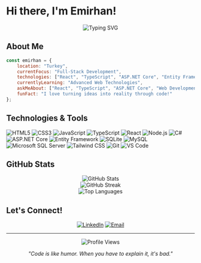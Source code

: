 # Hi there, I'm Emirhan!

<div align="center">
  <img src="https://readme-typing-svg.herokuapp.com?font=Fira+Code&pause=1000&color=2E9EF7&center=true&vCenter=true&width=435&lines=Full-Stack+Developer;React+%26+.NET+Enthusiast;Always+Learning+New+Things" alt="Typing SVG" />
</div>

## About Me

```javascript
const emirhan = {
    location: "Turkey",
    currentFocus: "Full-Stack Development",
    technologies: ["React", "TypeScript", "ASP.NET Core", "Entity Framework"],
    currentlyLearning: "Advanced Web Technologies",
    askMeAbout: ["React", "TypeScript", "ASP.NET Core", "Web Development"],
    funFact: "I love turning ideas into reality through code!"
};
```

## Technologies & Tools

![HTML5](https://img.shields.io/badge/HTML5-E34F26?style=for-the-badge&logo=html5&logoColor=white)
![CSS3](https://img.shields.io/badge/CSS3-1572B6?style=for-the-badge&logo=css3&logoColor=white)
![JavaScript](https://img.shields.io/badge/JavaScript-F7DF1E?style=for-the-badge&logo=javascript&logoColor=black)
![TypeScript](https://img.shields.io/badge/TypeScript-007ACC?style=for-the-badge&logo=typescript&logoColor=white)
![React](https://img.shields.io/badge/React-20232A?style=for-the-badge&logo=react&logoColor=61DAFB)
![Node.js](https://img.shields.io/badge/Node.js-43853D?style=for-the-badge&logo=node.js&logoColor=white)
![C#](https://img.shields.io/badge/C%23-239120?style=for-the-badge&logo=c-sharp&logoColor=white)
![ASP.NET Core](https://img.shields.io/badge/ASP.NET%20Core-512BD4?style=for-the-badge&logo=.net&logoColor=white)
![Entity Framework](https://img.shields.io/badge/Entity%20Framework-512BD4?style=for-the-badge&logo=.net&logoColor=white)
![SQLite](https://img.shields.io/badge/SQLite-07405E?style=for-the-badge&logo=sqlite&logoColor=white)
![MySQL](https://img.shields.io/badge/MySQL-00000F?style=for-the-badge&logo=mysql&logoColor=white)
![Microsoft SQL Server](https://img.shields.io/badge/Microsoft%20SQL%20Server-CC2927?style=for-the-badge&logo=microsoft%20sql%20server&logoColor=white)
![Tailwind CSS](https://img.shields.io/badge/Tailwind_CSS-38B2AC?style=for-the-badge&logo=tailwind-css&logoColor=white)
![Git](https://img.shields.io/badge/Git-F05032?style=for-the-badge&logo=git&logoColor=white)
![VS Code](https://img.shields.io/badge/VS%20Code-007ACC?style=for-the-badge&logo=visual%20studio%20code&logoColor=white)

## GitHub Stats

<div align="center">
  <img src="https://github-readme-stats.vercel.app/api?username=emirkalkan12&theme=tokyonight&hide_border=false&include_all_commits=true&count_private=true" alt="GitHub Stats" />
</div>

<div align="center">
  <img src="https://github-readme-streak-stats.herokuapp.com/?user=emirkalkan12&theme=tokyonight&hide_border=false" alt="GitHub Streak" />
</div>

<div align="center">
  <img src="https://github-readme-stats.vercel.app/api/top-langs/?username=emirkalkan12&theme=tokyonight&hide_border=false&include_all_commits=true&count_private=true&layout=compact" alt="Top Languages" />
</div>

## Let's Connect!

<div align="center">
  
[![LinkedIn](https://img.shields.io/badge/LinkedIn-0077B5?style=for-the-badge&logo=linkedin&logoColor=white)](https://linkedin.com/in/emirhankalkan)
[![Email](https://img.shields.io/badge/Email-D14836?style=for-the-badge&logo=gmail&logoColor=white)](mailto:emikalkann@gmail.com)

</div>

---

<div align="center">
  <img src="https://komarev.com/ghpvc/?username=emirkalkan12&color=blueviolet&style=flat-square&label=Profile+Views" alt="Profile Views" />
</div>

<div align="center">
  
*"Code is like humor. When you have to explain it, it's bad."*

</div>

